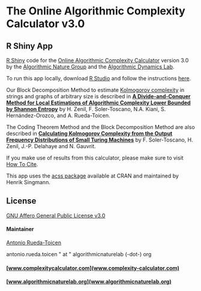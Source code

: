 # The Online Algorithmic Complexity Calculator v3.0
## R Shiny App


[R Shiny](http://shiny.rstudio.com/) code for the [Online Algorithmic Complexity Calculator](http://complexity-calculator.com/) version 3.0 by the [Algorithmic Nature Group](http://algorithmicnaturelab.org/) and the [Algorithmic Dynamics Lab](http://www.algorithmicdynamics.net/). 

To run this app locally, download [R Studio](https://www.rstudio.com/) and follow the instructions [here](http://shiny.rstudio.com/tutorial/lesson1/). 


Our Block Decomposition Method to estimate [Kolmogorov complexity](http://www.scholarpedia.org/article/Algorithmic_complexity) in strings and graphs of arbitrary size is described in **[A Divide-and-Conquer Method for Local Estimations of Algorithmic Complexity Lower Bounded by Shannon Entropy](https://arxiv.org/pdf/1609.00110.pdf)** by H. Zenil, F. Soler-Toscano, N.A. Kiani, S. Hernández-Orozco, and A. Rueda-Toicen. 

The Coding Theorem Method and the Block Decomposition Method are also described in  **[Calculating Kolmogorov Complexity from the Output Frequency Distributions of Small Turing Machines](http://journals.plos.org/plosone/article?id=10.1371/journal.pone.0096223)** by F. Soler-Toscano, H. Zenil, J.-P. Delahaye and N. Gauvrit. 

If you make use of results from this calculator, please make sure to visit [How To Cite](http://complexity-calculator.com/HowToCite.html).

This app uses the [acss package](https://cran.r-project.org/web/packages/acss/index.html) available at CRAN and maintained by Henrik Singmann.

## License

[GNU Affero General Public License v3.0](http://choosealicense.com/licenses/agpl-3.0)

#### Maintainer

[Antonio Rueda-Toicen](http://www.digital-spaceti.me/)

antonio.rueda.toicen " at "  algorithmicnaturelab (-dot-) org

#### [www.complexitycalculator.com](www.complexity-calculator.com)

#### [www.algorithmicnaturelab.org](www.algorithmicnaturelab.org)


